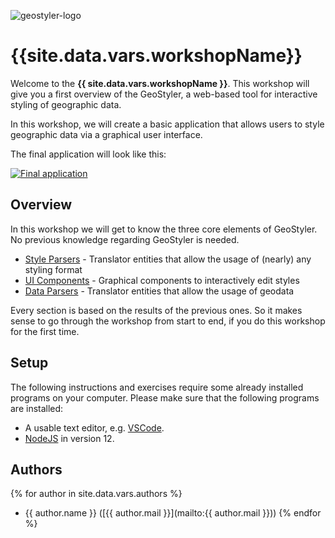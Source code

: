
![geostyler-logo](images/geo-styler-logo.jpg)

# {{site.data.vars.workshopName}}

Welcome to the **{{ site.data.vars.workshopName }}**. This workshop will give you a first overview
of the GeoStyler, a web-based tool for interactive styling of geographic data.

In this workshop, we will create a basic application that allows users to style geographic data via a graphical user interface.

The final application will look like this:

[![Final application](./images/geostyler-workshop.gif)](./images/geostyler-workshop.gif)

## Overview

In this workshop we will get to know the three core elements of GeoStyler. No previous knowledge regarding GeoStyler is needed.

- [Style Parsers](#style-parsers-readme) - Translator entities that allow the usage of (nearly) any styling format
- [UI Components](#ui-components-readme) - Graphical components to interactively edit styles
- [Data Parsers](#data-parsers-readme) - Translator entities that allow the usage of geodata

Every section is based on the results of the previous ones. So it makes sense to go through the workshop from start
to end, if you do this workshop for the first time.

## Setup

The following instructions and exercises require some already installed programs on your computer.
Please make sure that the following programs are installed:

- A usable text editor, e.g. [VSCode](https://code.visualstudio.com/).
- [NodeJS](https://nodejs.org/en/) in version 12.

## Authors

{% for author in site.data.vars.authors %}

- {{ author.name }} ([{{ author.mail }}](mailto:{{ author.mail }}))
  {% endfor %}

